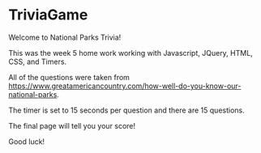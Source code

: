 # TriviaGame

Welcome to National Parks Trivia!

This was the week 5 home work working with Javascript, JQuery, HTML, CSS, and Timers.

All of the questions were taken from https://www.greatamericancountry.com/how-well-do-you-know-our-national-parks.

The timer is set to 15 seconds per question and there are 15 questions.

The final page will tell you your score!

Good luck!